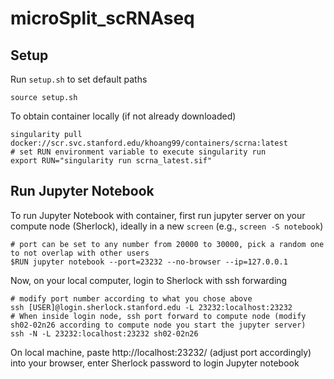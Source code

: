 # microSplit_scRNAseq

## Setup

Run `setup.sh` to set default paths

```
source setup.sh
```

To obtain container locally (if not already downloaded)
```
singularity pull docker://scr.svc.stanford.edu/khoang99/containers/scrna:latest
# set RUN environment variable to execute singularity run
export RUN="singularity run scrna_latest.sif"
```

## Run Jupyter Notebook

To run Jupyter Notebook with container, first run jupyter server on your compute node (Sherlock), ideally in a new `screen` (e.g., `screen -S notebook`)

```
# port can be set to any number from 20000 to 30000, pick a random one to not overlap with other users
$RUN jupyter notebook --port=23232 --no-browser --ip=127.0.0.1
```

Now, on your local computer, login to Sherlock with ssh forwarding

```
# modify port number according to what you chose above
ssh [USER]@login.sherlock.stanford.edu -L 23232:localhost:23232 
# When inside login node, ssh port forward to compute node (modify sh02-02n26 according to compute node you start the jupyter server)
ssh -N -L 23232:localhost:23232 sh02-02n26
```

On local machine, paste http://localhost:23232/ (adjust port accordingly) into your browser, enter Sherlock password to login Jupyter notebook